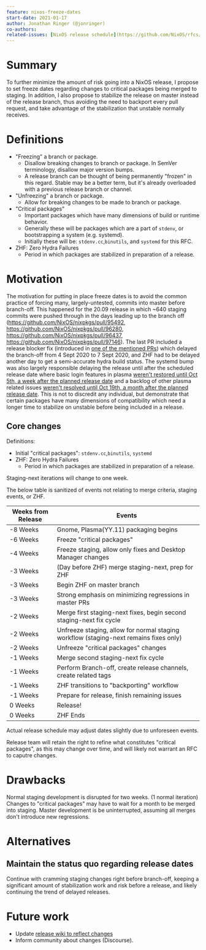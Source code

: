 ```yaml
---
feature: nixos-freeze-dates
start-date: 2021-01-17
author: Jonathan Ringer (@jonringer)
co-authors:
related-issues: [NixOS release schedule](https://github.com/NixOS/rfcs/pull/80)
---
```


# Summary
[summary]: #summary

To further minimize the amount of risk going into a NixOS release, I propose
to set freeze dates regarding changes to critical packages being merged to
staging. In addition, I also propose to stabilize the release on master
instead of the release branch, thus avoiding the need to backport every pull
request, and take advantage of the stabilization that unstable normally
receives.

# Definitions
[definitions]: #definition

- "Freezing" a branch or package.
  - Disallow breaking changes to branch or package. In SemVer terminology, disallow major version bumps.
  - A release branch can be thought of being permanently "frozen" in this regard. Stable may be a better term, but it's already overloaded with a previous release branch or channel.
- "Unfreezing" a branch or package.
  - Allow for breaking changes to be made to branch or package.
- "Critical packages"
  - Important packages which have many dimensions of build or runtime behavior.
  - Generally these will be packages which are a part of `stdenv`, or bootstrapping a system (e.g. systemd).
  - Initially these will be: `stdenv.cc`,`binutils`, and `systemd` for this RFC.
- ZHF: Zero Hydra Failures
  - Period in which packages are stabilized in preparation of a release.

# Motivation
[motivation]: #motivation

The motivation for putting in place freeze dates is to avoid the common practice
of forcing many, largely-untested, commits into master before branch-off. This
happened for the 20.09 release in which ~640 staging commits were pushed through in the 
days leading up to the branch off (https://github.com/NixOS/nixpkgs/pull/95492, 
https://github.com/NixOS/nixpkgs/pull/96280, https://github.com/NixOS/nixpkgs/pull/96437,
https://github.com/NixOS/nixpkgs/pull/97146). The last PR included a release blocker
fix (introduced in [one of the mentioned PRs](https://github.com/NixOS/nixpkgs/pull/96437))
which delayed the branch-off from 4 Sept 2020 to 7 Sept 2020, and ZHF had to
be delayed another day to get a semi-accurate hydra build status. The systemd bump
was also largely responsible delaying the release until after the scheduled release date
where basic login features in plasma [weren't restored until Oct 5th, a week after the planned release date](https://github.com/NixOS/nixpkgs/pull/99629)
and a backlog of other plasma related issues [weren't resolved until Oct 19th, a month after the planned release date](https://github.com/NixOS/nixpkgs/pull/101078).
This is not to discredit any individual, but demonstrate that certain packages
have many dimensions of compatibility which need a longer time to stabilize
on unstable before being included in a release.

## Core changes

Definitions:
 - Initial "critical packages": `stdenv.cc`,`binutils`, `systemd`
 - ZHF: Zero Hydra Failures
   - Period in which packages are stabilized in preparation of a release.

Staging-next iterations will change to one week.

The below table is sanitized of events not relating to merge criteria, staging events, or ZHF.

| Weeks from Release | Events |
| --- | --- |
| -8 Weeks | Gnome, Plasma(YY.11) packaging begins |
| -6 Weeks | Freeze "critical packages" |
| -4 Weeks | Freeze staging, allow only fixes and Desktop Manager changes |
| -3 Weeks | (Day before ZHF) merge staging-next, prep for ZHF |
| -3 Weeks | Begin ZHF on master branch |
| -3 Weeks | Strong emphasis on minimizing regressions in master PRs |
| -2 Weeks | Merge first staging-next fixes, begin second staging-next fix cycle |
| -2 Weeks | Unfreeze staging, allow for normal staging workflow (staging-next remains fixes only) |
| -2 Weeks | Unfreeze "critical packages" changes |
| -1 Weeks | Merge second staging-next fix cycle |
| -1 Weeks | Perform Branch-off, create release channels, create related tags |
| -1 Weeks | ZHF transitions to "backporting" workflow |
| -1 Weeks | Prepare for release, finish remaining issues |
| 0 Weeks | Release! |
| 0 Weeks | ZHF Ends |

Actual release schedule may adjust dates slightly due to unforeseen events.

Release team will retain the right to refine what constitutes "critical packages", as this may
change over time, and will likely not warrant an RFC to caputre changes.

# Drawbacks
[drawbacks]: #drawbacks

Normal staging development is disrupted for two weeks. (1 normal iteration)
Changes to "critical packages" may have to wait for a month to be merged into staging.
Master development is be uninterrupted, assuming all merges don't introduce new regressions.

# Alternatives
[alternatives]: #alternatives

## Maintain the status quo regarding release dates

Continue with cramming staging changes right before branch-off, keeping
a significant amount of stabilization work and risk before a release, and likely
continuing the trend of delayed releases.

# Future work
[future]: #future-work

- Update [release wiki to reflect changes](https://github.com/NixOS/release-wiki)
- Inform community about changes (Discourse).

